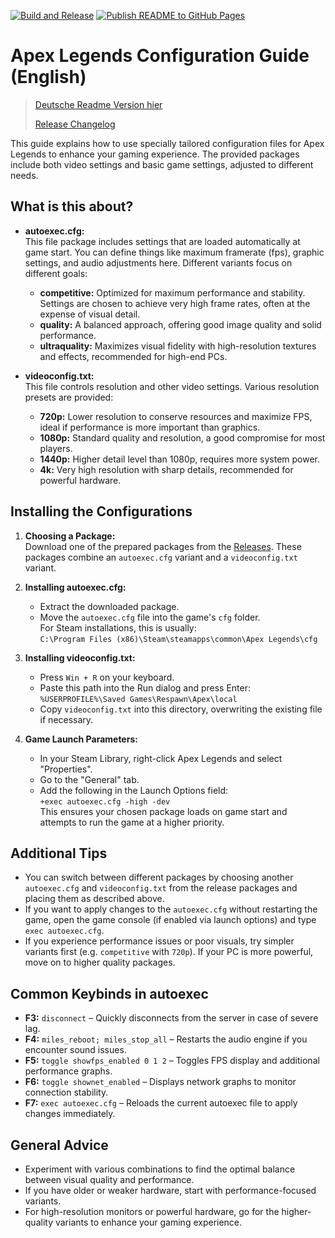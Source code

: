 [![Build and Release](https://github.com/pwnyprod/Apex-Legends-Config/actions/workflows/release.yml/badge.svg)](https://github.com/pwnyprod/Apex-Legends-Config/actions/workflows/release.yml)
[![Publish README to GitHub Pages](https://github.com/pwnyprod/Apex-Legends-Config/actions/workflows/publish-readme.yml/badge.svg)](https://github.com/pwnyprod/Apex-Legends-Config/actions/workflows/publish-readme.yml)

# Apex Legends Configuration Guide (English)
> [Deutsche Readme Version hier](./README.de.md)
>
> [Release Changelog](./CHANGELOG.md)

This guide explains how to use specially tailored configuration files for Apex Legends to enhance your gaming experience. The provided packages include both video settings and basic game settings, adjusted to different needs.

## What is this about?

- **autoexec.cfg:**  
  This file package includes settings that are loaded automatically at game start. You can define things like maximum framerate (fps), graphic settings, and audio adjustments here. Different variants focus on different goals:
  - **competitive:** Optimized for maximum performance and stability. Settings are chosen to achieve very high frame rates, often at the expense of visual detail.
  - **quality:** A balanced approach, offering good image quality and solid performance.
  - **ultraquality:** Maximizes visual fidelity with high-resolution textures and effects, recommended for high-end PCs.

- **videoconfig.txt:**  
  This file controls resolution and other video settings. Various resolution presets are provided:
  - **720p:** Lower resolution to conserve resources and maximize FPS, ideal if performance is more important than graphics.
  - **1080p:** Standard quality and resolution, a good compromise for most players.
  - **1440p:** Higher detail level than 1080p, requires more system power.
  - **4k:** Very high resolution with sharp details, recommended for powerful hardware.

## Installing the Configurations

1. **Choosing a Package:**  
   Download one of the prepared packages from the [Releases](https://github.com/pwnyprod/Apex-Legends-Config/releases). These packages combine an `autoexec.cfg` variant and a `videoconfig.txt` variant.

2. **Installing autoexec.cfg:**  
   - Extract the downloaded package.
   - Move the `autoexec.cfg` file into the game's `cfg` folder.  
     For Steam installations, this is usually:  
     `C:\Program Files (x86)\Steam\steamapps\common\Apex Legends\cfg`
   
3. **Installing videoconfig.txt:**  
   - Press `Win + R` on your keyboard.
   - Paste this path into the Run dialog and press Enter:  
     `%USERPROFILE%\Saved Games\Respawn\Apex\local`
   - Copy `videoconfig.txt` into this directory, overwriting the existing file if necessary.

4. **Game Launch Parameters:**  
   - In your Steam Library, right-click Apex Legends and select "Properties".
   - Go to the "General" tab.
   - Add the following in the Launch Options field:  
     `+exec autoexec.cfg -high -dev`  
     This ensures your chosen package loads on game start and attempts to run the game at a higher priority.

## Additional Tips

- You can switch between different packages by choosing another `autoexec.cfg` and `videoconfig.txt` from the release packages and placing them as described above.
- If you want to apply changes to the `autoexec.cfg` without restarting the game, open the game console (if enabled via launch options) and type `exec autoexec.cfg`.
- If you experience performance issues or poor visuals, try simpler variants first (e.g. `competitive` with `720p`). If your PC is more powerful, move on to higher quality packages.

## Common Keybinds in autoexec

- **F3:** `disconnect` – Quickly disconnects from the server in case of severe lag.
- **F4:** `miles_reboot; miles_stop_all` – Restarts the audio engine if you encounter sound issues.
- **F5:** `toggle showfps_enabled 0 1 2` – Toggles FPS display and additional performance graphs.
- **F6:** `toggle shownet_enabled` – Displays network graphs to monitor connection stability.
- **F7:** `exec autoexec.cfg` – Reloads the current autoexec file to apply changes immediately.

## General Advice

- Experiment with various combinations to find the optimal balance between visual quality and performance.
- If you have older or weaker hardware, start with performance-focused variants.
- For high-resolution monitors or powerful hardware, go for the higher-quality variants to enhance your gaming experience.
